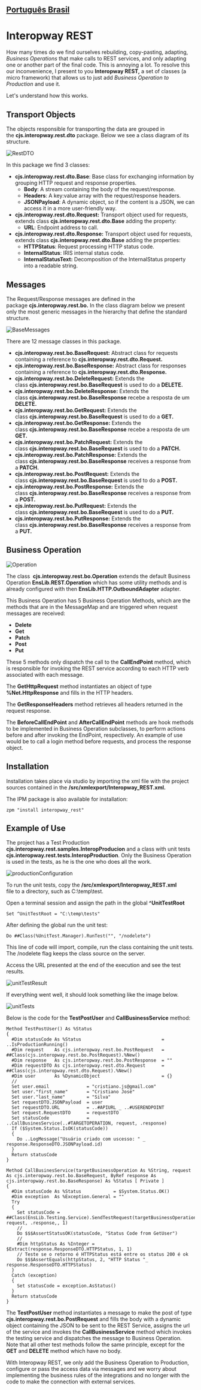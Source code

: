[Português Brasil](/README.pt-br.md)
---
# Interopway REST

How many times do we find ourselves rebuilding, copy-pasting, adapting, _Business Operations_ that make calls to REST services, and only adapting one or another part of the final code. This is annoying a lot. To resolve this our inconvenience, I present to you **Interopway REST,** a set of classes (a micro framework) that allows us to just add _Business Operation to Production_ and use it.

Let's understand how this works.

## Transport Objects

The objects responsible for transporting the data are grouped in the **cjs.interopway.rest.dto** package. Below we see a class diagram of its structure.

![RestDTO](/images/cjs_interopway_rest_dto.png)

In this package we find 3 classes:

*   **cjs.interopway.rest.dto.Base**: Base class for exchanging information by grouping HTTP request and response properties.
    *   **Body**: A stream containing the body of the request/response.
    *   **Headers**: A key:value array with the request/response headers.
    *   **JSONPayload**: A dynamic object, so if the content is a JSON, we can access it in a more user-friendly way.
*   **cjs.interopway.rest.dto.Request:** Transport object used for requests, extends class **cjs.interopway.rest.dto.Base** adding the property:
    *   **URL**: Endpoint address to call.
*   **cjs.interopway.rest.dto.Response:** Transport object used for requests, extends class **cjs.interopway.rest.dto.Base** adding the properties:
    *   **HTTPStatus**: Request processing HTTP status code.
    *   **InternalStatus**: IRIS internal status code.
    *   **InternalStatusText:** Decomposition of the InternalStatus property into a readable string.

## Messages

The Request/Response messages are defined in the package **cjs.interopway.rest.bo.** In the class diagram below we present only the most generic messages in the hierarchy that define the standard structure.

![BaseMessages](/images/cjs_interopway_rest_bo_BaseRequestCcjs_interopway_rest_bo_BaseResponse.png)

There are 12 message classes in this package.

*   **cjs.interopway.rest.bo.BaseRequest:** Abstract class for requests containing a reference to **cjs.interopway.rest.dto.Request.**
*   **cjs.interopway.rest.bo.BaseResponse:** Abstract class for responses containing a reference to **cjs.interopway.rest.dto.Response.**
*   **cjs.interopway.rest.bo.DeleteRequest:** Extends the class **cjs.interopway.rest.bo.BaseRequest** is used to do a **DELETE.**
*   **cjs.interopway.rest.bo.DeleteResponse:** Extends the class **cjs.interopway.rest.bo.BaseResponse** recebe a resposta de um **DELETE.**
*   **cjs.interopway.rest.bo.GetRequest:** Extends the class **cjs.interopway.rest.bo.BaseRequest** is used to do a **GET.**
*   **cjs.interopway.rest.bo.GetResponse:** Extends the class **cjs.interopway.rest.bo.BaseResponse** recebe a resposta de um **GET.**
*   **cjs.interopway.rest.bo.PatchRequest:** Extends the class **cjs.interopway.rest.bo.BaseRequest** is used to do a **PATCH.**
*   **cjs.interopway.rest.bo.PatchResponse:** Extends the class **cjs.interopway.rest.bo.BaseResponse** receives a response from a **PATCH.**
*   **cjs.interopway.rest.bo.PostRequest:** Extends the class **cjs.interopway.rest.bo.BaseRequest** is used to do a **POST.**
*   **cjs.interopway.rest.bo.PostResponse:** Extends the class **cjs.interopway.rest.bo.BaseResponse** receives a response from a **POST.**
*   **cjs.interopway.rest.bo.PutRequest:** Extends the class **cjs.interopway.rest.bo.BaseRequest** is used to do a **PUT.**
*   **cjs.interopway.rest.bo.PutResponse:** Extends the class **cjs.interopway.rest.bo.BaseResponse** receives a response from a **PUT.**

## Business Operation

![Operation](/images/cjs_interopway_rest_bo_Operation.png)

The class  **cjs.interopway.rest.bo.Operation** extends the default Business Operation **EnsLib.REST.Operation** which has some utility methods and is already configured with then **EnsLib.HTTP.OutboundAdapter** adapter.

This Business Operation has 5 Business Operation Methods, which are the methods that are in the MessageMap and are triggered when request messages are received:

*   **Delete**
*   **Get**
*   **Patch**
*   **Post**
*   **Put**

These 5 methods only dispatch the call to the **CallEndPoint** method, which is responsible for invoking the REST service according to each HTTP verb associated with each message.

The **GetHttpRequest** method instantiates an object of type **%Net.HttpResponse** and fills in the HTTP headers.

The **GetResponseHeaders** method retrieves all headers returned in the request response.

The **BeforeCallEndPoint** and **AfterCallEndPoint** methods are hook methods to be implemented in Business Operation subclasses, to perform actions before and after invoking the EndPoint, respectively. An example of use would be to call a login method before requests, and process the response object.

## Installation

Installation takes place via studio by importing the xml file with the project sources contained in the **/src/xmlexport/Interopway_REST.xml.**

The IPM package is also available for installation:

```objectscript
zpm "install interopway_rest"
```

## Example of Use

The project has a Test Production **cjs.interopway.rest.samples.InteropProducion** and a class with unit tests **cjs.interopway.rest.tests.InteropProduction**. Only the Business Operation is used in the tests, as he is the one who does all the work.

![productionConfiguration](/images/productionConfiguration.png)

To run the unit tests, copy the **/src/xmlexport/Interopway\_REST.xml**  
file to a directory, such as C:\\temp\\test.

Open a terminal session and assign the path in the global **^UnitTestRoot**

```objectscript
Set ^UnitTestRoot = "C:\temp\tests"
```

After defining the global run the unit test:

```objectscript
Do ##Class(%UnitTest.Manager).RunTest("", "/nodelete") 
```

This line of code will import, compile, run the class containing the unit tests. The /nodelete flag keeps the class source on the server.

Access the URL presented at the end of the execution and see the test results.

![unitTestResult](/images/unitTestResult.png)

If everything went well, it should look something like the image below.

![unitTests](/images/unitTests.png)

Below is the code for the **TestPostUser** and **CallBusinessService** method:

```objectscript
Method TestPostUser() As %Status
{
  #Dim statusCode As %Status                              = ..IsProductionRunning()
  #Dim request    As cjs.interopway.rest.bo.PostRequest   = ##Class(cjs.interopway.rest.bo.PostRequest).%New()
  #Dim response   As cjs.interopway.rest.bo.PostResponse  = ""
  #Dim requestDTO As cjs.interopway.rest.dto.Request      = ##Class(cjs.interopway.rest.dto.Request).%New()
  #Dim user       As %DynamicObject                       = {}
  //
  Set user.email              = "cristiano.js@gmail.com"
  Set user."first_name"       = "Cristiano José"
  Set user."last_name"        = "Silva"
  Set requestDTO.JSONPayload  = user
  Set requestDTO.URL          = ..#APIURL _ ..#USERENDPOINT
  Set request.RequestDTO      = requestDTO
  Set statusCode              = ..CallBusinesService(..#TARGETOPERATION, request, .response)
  If ($System.Status.IsOK(statusCode))
  {
    Do ..LogMessage("Usuário criado com uscesso: " _  response.ResponseDTO.JSONPayload.id)
  }
  Return statusCode
}

Method CallBusinesService(targetBusinessOperation As %String, request As cjs.interopway.rest.bo.BaseRequest, ByRef response As cjs.interopway.rest.bo.BaseResponse) As %Status [ Private ]
{
  #Dim statusCode As %Status            = $System.Status.OK()
  #Dim exception  As %Exception.General = ""
  Try
  {
    Set statusCode = ##Class(EnsLib.Testing.Service).SendTestRequest(targetBusinessOperation, request, .response,, 1)
    //
    Do $$$AssertStatusOK(statusCode, "Status Code from GetUser")
    //
    #Dim httpStatus As %Integer = $Extract(response.ResponseDTO.HTTPStatus, 1, 1)
    // Teste se o retorno é HTTPStatus está entre os status 200 é ok
    Do $$$AssertEquals(httpStatus, 2, "HTTP Status "_ response.ResponseDTO.HTTPStatus)
  }
  Catch (exception)
  {
    Set statusCode = exception.AsStatus()
  }
  Return statusCode
}
```

The **TestPostUser** method instantiates a message to make the post of type **cjs.interopway.rest.bo.PostRequest** and fills the body with a dynamic object containing the JSON to be sent to the REST Service, assigns the url of the service and invokes the **CallBusinessService** method which invokes the testing service and dispatches the message to Business Operation. Note that all other test methods follow the same principle, except for the **GET** and **DELETE** method which have no body.

With Interopway REST, we only add the Business Operation to Production, configure or pass the access data via messages and we worry about implementing the business rules of the integrations and no longer with the code to make the connection with external services.